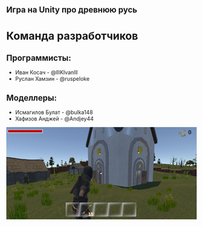 ## Игра на Unity про древнюю русь
# Команда разработчиков

## Программисты:
* Иван Косач - @lllKIvanlll
* Руслан Хамзин - @ruspeloke

## Моделлеры:
* Исмагилов Булат - @bulka148
* Хафизов Анджей - @Andjey44 

![Скриншот](https://github.com/KIvanX/Rus_Hunter/blob/main/images/screenshot.png)
